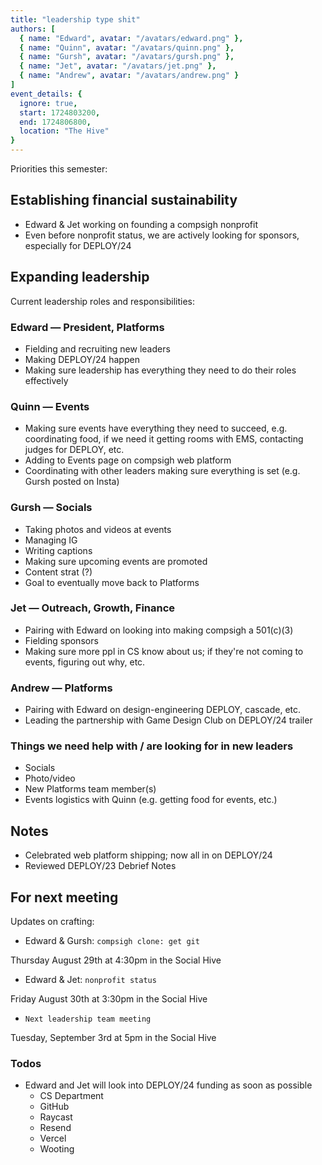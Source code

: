```yaml
---
title: "leadership type shit"
authors: [
  { name: "Edward", avatar: "/avatars/edward.png" },
  { name: "Quinn", avatar: "/avatars/quinn.png" },
  { name: "Gursh", avatar: "/avatars/gursh.png" },
  { name: "Jet", avatar: "/avatars/jet.png" },
  { name: "Andrew", avatar: "/avatars/andrew.png" }
]
event_details: {
  ignore: true,
  start: 1724803200,
  end: 1724806800,
  location: "The Hive"
}
---
```


Priorities this semester:

## Establishing financial sustainability

- Edward & Jet working on founding a compsigh nonprofit
- Even before nonprofit status, we are actively looking for sponsors, especially for DEPLOY/24

## Expanding leadership

Current leadership roles and responsibilities:

### Edward — President, Platforms

- Fielding and recruiting new leaders
- Making DEPLOY/24 happen
- Making sure leadership has everything they need to do their roles effectively

### Quinn — Events

- Making sure events have everything they need to succeed, e.g. coordinating food, if we need it getting rooms with EMS, contacting judges for DEPLOY, etc.
- Adding to Events page on compsigh web platform
- Coordinating with other leaders making sure everything is set (e.g. Gursh posted on Insta)

### Gursh — Socials

- Taking photos and videos at events
- Managing IG
- Writing captions
- Making sure upcoming events are promoted
- Content strat (?)
- Goal to eventually move back to Platforms

### Jet — Outreach, Growth, Finance

- Pairing with Edward on looking into making compsigh a 501(c)(3)
- Fielding sponsors
- Making sure more ppl in CS know about us; if they're not coming to events, figuring out why, etc.

### Andrew — Platforms

- Pairing with Edward on design-engineering DEPLOY, cascade, etc.
- Leading the partnership with Game Design Club on DEPLOY/24 trailer

### Things we need help with / are looking for in new leaders

- Socials
- Photo/video
- New Platforms team member(s)
- Events logistics with Quinn (e.g. getting food for events, etc.)

## Notes

- Celebrated web platform shipping; now all in on DEPLOY/24
- Reviewed DEPLOY/23 Debrief Notes

## For next meeting

Updates on crafting:

- Edward & Gursh: `compsigh clone: get git`

Thursday August 29th at 4:30pm in the Social Hive

- Edward & Jet: `nonprofit status`

Friday August 30th at 3:30pm in the Social Hive

- `Next leadership team meeting`

Tuesday, September 3rd at 5pm in the Social Hive

### Todos

- Edward and Jet will look into DEPLOY/24 funding as soon as possible
  - CS Department
  - GitHub
  - Raycast
  - Resend
  - Vercel
  - Wooting
